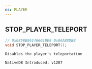 ```yaml
---
ns: PLAYER
---
```

## STOP_PLAYER_TELEPORT

```c
// 0x0858B86146601BE8 0x86AB8DBB
void STOP_PLAYER_TELEPORT();
```

```
Disables the player's teleportation

NativeDB Introduced: v1207
```

